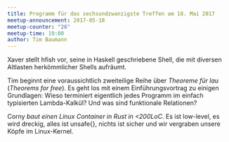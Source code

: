 ```yaml
---
title: Programm für das sechsundzwanzigste Treffen am 18. Mai 2017
meetup-announcement: 2017-05-18
meetup-counter: "26"
meetup-time: 19:00
author: Tim Baumann
---
```


Xaver stellt hfish vor, seine in Haskell geschriebene Shell, die mit diversen
Altlasten herkömmlicher Shells aufräumt.

Tim beginnt eine voraussichtlich zweiteilige Reihe über *Theoreme für lau*
(*Theorems for free*). Es geht los mit einem Einführungsvortrag zu einigen
Grundlagen: Wieso terminiert eigentlich jedes Programm im einfach typisierten
Lambda-Kalkül? Und was sind funktionale Relationen?

Corny *baut einen Linux Container in Rust in <200LoC*. 
Es ist low-level, es wird dreckig, alles ist unsafe{},
nichts ist sicher und wir vergraben unsere Köpfe im Linux-Kernel.
